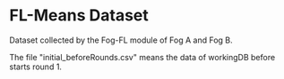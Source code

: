 # FL-Means Dataset

Dataset collected by the Fog-FL module of Fog A and Fog B.

The file "initial_beforeRounds.csv" means the data of workingDB before starts round 1.
